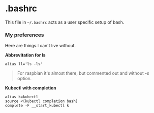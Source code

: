# .bashrc

This file in `~/.bashrc` acts as a user specific setup of bash.

### My preferences

Here are things I can't live without.

**Abbrevitation for ls**

```
alias ll='ls -ls'
```

> For raspbian it's almost there, but commented out and without -s option.

**Kubectl with completion**

```
alias k=kubectl
source <(kubectl completion bash)
complete -F __start_kubectl k
```
